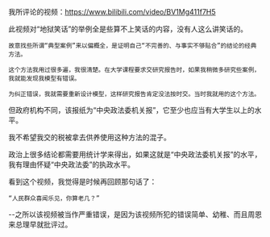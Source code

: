 我所评论的视频：https://www.bilibili.com/video/BV1Mg411f7H5

此视频对“地狱笑话”的举例全是些算不上笑话的内容，没有人这么讲笑话的。

    故意找些所谓“典型案例”来以偏概全，是证明自己“不完善的、与事实不够贴合”的结论的经典方法。

    这个方法我用过很多遍，我很清楚。在大学课程要求交研究报告时，如果我稍微多研究些案例，我就能发现我模型有错误。

    为纠正错误，我就需要重新设计模型，这样研究报告肯定没法按时交。当时我就用的这个方法。

但政府机构不同，该报纸为“中央政法委机关报”，它至少也应当有大学生以上的水平。

我不希望我交的税被拿去供养使用这种方法的混子。

政治上很多结论都需要用统计学来得出，如果这就是“中央政法委机关报”的水平，我有理由怀疑“中央政法委”的执政水平。

看到这个视频，我觉得是时候再回顾那句话了：

    “人民群众喜闻乐见，你算老几？”

--之所以该视频被当作严重错误，是因为该视频所犯的错误简单、幼稚、而且周恩来总理早就批评过。